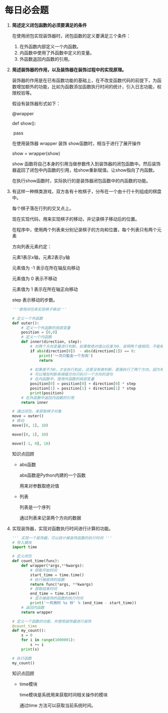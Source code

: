 # 每日必会题

1. **简述定义闭包函数的必须要满足的条件**

   在使用闭包实现装饰器时，闭包函数的定义要满足三个条件：

   1. 在外函数内部定义一个内函数。
   2. 内函数中使用了外函数中定义的变量。
   3. 外函数返回内函数的引用。

2. **简述装饰器的作用，以及装饰器在装饰过程中的实现原理。**

   装饰器的作用是在已有函数功能的基础上，在不改变函数代码的前提下，为函数增加额外的功能，比如为函数添加函数执行时间的统计，引入日志功能，权限校验等。

   假设有装饰器形式如下：

   @wrapper

   def show():

   ​    pass

   在使用装饰器 wrapper 装饰 show函数时，相当于进行了展开操作

   show = wrapper(show)

   show 函数将自己本身的引用当做参数传入到装饰器的闭包函数中。然后装饰器返回了闭包中内函数的引用，给show重新赋值。让show指向了内函数。

   在执行show函数时，实际执行的是装饰器闭包函数中的内函数的功能。

3. 有这样一种棋类游戏，双方各有十枚棋子，分布在一个由十行十列组成的棋盘中。

   每个棋子落在行列的交叉点上。

   现在实现代码，用来实现棋子的移动，并记录棋子移动后的位置。

   在程序中，使用两个列表来分别记录棋子的方向和位置，每个列表只有两个元素

   方向列表元素约定：

   元素1表示x轴，元素2表示y轴

   元素值为 -1 表示在所在轴反向移动

   元素值为 0 表示不移动

   元素值为 1 表示在所在轴正向移动

   step 表示移动的步数。

   ```python
   '''使用闭包来实现棋子移动'''

   # 定义一个外函数
   def outer():
       # 定义一个外函数的局部变量
       position = [0,0]
       # 定义一个内函数
       def inner(direction, step):
           # 对两个方向变量进行判断，如果取绝对值以后差为0，说明两个值相同，不能移动
           if abs(direction[0])  - abs(direction[1]) == 0:
               print('一次只能走一个方向')
               return 
             
           # 如果差不为0，才会执行到此，这里没有做判断，直接执行了两个方向，因为有一个方向是不会改变的，所以没问题
           # 可以增加判断来根据方向只执行一个方向的语句
           # 在内函数中，使用外函数的局部变量
           position[0] = position[0] + direction[0] * step
           position[1] = position[1] + direction[1] * step
           print(position)
       # 在外函数中返回内函数的引用
       return inner

   # 通过闭包，来获取棋子对象
   move = outer()
   # 移动
   move([0, 1], 10)

   move([0, 1], 10)

   move([-1, 0], 10)

   ```

   知识点回顾

   - abs函数

     abs函数是Python内建的一个函数

     用来对参数取绝对值

   - 列表

     列表是一个序列

     通过列表来记录两个方向的数据

4. 实现装饰器，实现对函数执行时间进行计算的功能。

   ```python
   ''' 实现一个装饰器，可以统计被装饰函数的执行时间 '''
   # 导入模块
   import time

   # 定义闭包
   def count_time(func):
       def wrapper(*args,**kwargs):
           # 获取开始时间
           start_time = time.time()
           # 执行被装饰的函数
           return func(*args, **kwargs)
           # 获取结束时间
           end_time = time.time()
           # 显示被装饰的函数的执行时间
           print('一共用时 %s 秒' % (end_time - start_time))
       # 返回内函数
       return wrapper

   # 定义一个函数的功能，并使用装饰器进行装饰
   @count_time
   def my_count():
       s = 0
       for i in range(1000001):
           s += i
       print(s)

   # 执行函数
   my_count()

   ```

   知识点回顾

   - time模块

     time模块是系统用来获取时间相关操作的模块

     通过time 方法可以获取当前系统时间。
